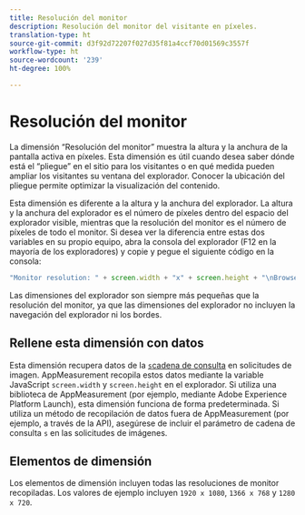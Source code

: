 ```yaml
---
title: Resolución del monitor
description: Resolución del monitor del visitante en píxeles.
translation-type: ht
source-git-commit: d3f92d72207f027d35f81a4ccf70d01569c3557f
workflow-type: ht
source-wordcount: '239'
ht-degree: 100%

---
```



# Resolución del monitor

La dimensión “Resolución del monitor” muestra la altura y la anchura de la pantalla activa en píxeles. Esta dimensión es útil cuando desea saber dónde está el “pliegue” en el sitio para los visitantes o en qué medida pueden ampliar los visitantes su ventana del explorador. Conocer la ubicación del pliegue permite optimizar la visualización del contenido.

Esta dimensión es diferente a la altura y la anchura del explorador. La altura y la anchura del explorador es el número de píxeles dentro del espacio del explorador visible, mientras que la resolución del monitor es el número de píxeles de todo el monitor. Si desea ver la diferencia entre estas dos variables en su propio equipo, abra la consola del explorador (F12 en la mayoría de los exploradores) y copie y pegue el siguiente código en la consola:

```js
"Monitor resolution: " + screen.width + "x" + screen.height + "\nBrowser resolution: " + window.innerWidth + "x" + window.innerHeight;
```

Las dimensiones del explorador son siempre más pequeñas que la resolución del monitor, ya que las dimensiones del explorador no incluyen la navegación del explorador ni los bordes.

## Rellene esta dimensión con datos

Esta dimensión recupera datos de la [`s`cadena de consulta](/help/implement/validate/query-parameters.md) en solicitudes de imagen. AppMeasurement recopila estos datos mediante la variable JavaScript `screen.width` y `screen.height` en el explorador. Si utiliza una biblioteca de AppMeasurement (por ejemplo, mediante Adobe Experience Platform Launch), esta dimensión funciona de forma predeterminada. Si utiliza un método de recopilación de datos fuera de AppMeasurement (por ejemplo, a través de la API), asegúrese de incluir el parámetro de cadena de consulta `s` en las solicitudes de imágenes.

## Elementos de dimensión

Los elementos de dimensión incluyen todas las resoluciones de monitor recopiladas. Los valores de ejemplo incluyen `1920 x 1080`, `1366 x 768` y `1280 x 720`.
